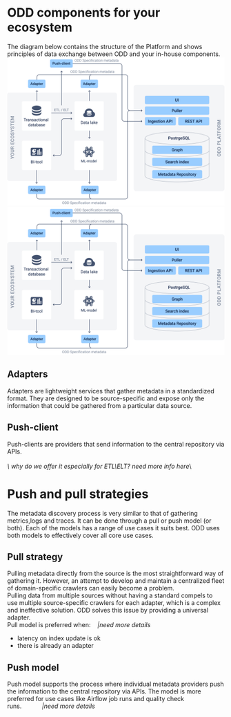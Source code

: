 # ODD components for your ecosystem
The diagram below contains the structure of the Platform and shows principles of data exchange between ODD and your in-house components.\
![caption detail :800px](.gitbook/img/architecturex4.jpg) \
<img src=".gitbook/img/architecturex4.jpg" alt="drawing" width="1000"/> 

## Adapters
Adapters are lightweight services that gather metadata in a standardized format. They are designed to be source-specific and expose only the information that could be gathered from a particular data source.

## Push-client
Push-clients are providers that send information to the central repository via APIs. \
\
*\\ why do we offer it especially for ETL\ELT?* *need more info here*\

# Push and pull strategies
The metadata discovery process is very similar to that of gathering metrics,logs and traces. It can be done through a pull or push model (or both). Each of the models has a range of use cases it suits best. ODD uses both models to effectively cover all core use cases.
## Pull strategy
Pulling metadata directly from the source is the most straightforward way of gathering it. However, an attempt to develop and maintain a centralized fleet of domain-specific crawlers can easily become a problem. \
Pulling data from multiple sources without having a standard compels to use multiple source-specific crawlers for each adapter, which is a complex and ineffective solution. ODD solves this issue by providing a universal adapter.\
Pull model is preferred when:    *|need more details*
* latency on index update is ok
* there is already an adapter

## Push model
Push model supports the process where individual metadata providers push the information to the central repository via APIs. The model is more preferred for use cases like Airflow job runs and quality check runs.            *|need more details*